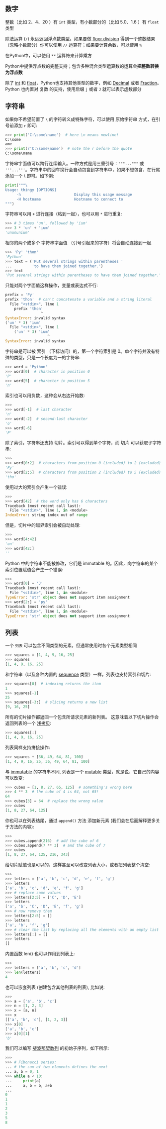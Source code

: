 ## 数字

整数（比如 2、4、20 ）有 `int` 类型，有小数部分的（比如 5.0、1.6 ）有 `float` 类型

除法运算 (`/`) 永远返回浮点数类型。如果要做 [floor division](https://docs.python.org/zh-cn/3/glossary.html#term-floor-division) 得到一个整数结果（忽略小数部分）你可以使用 `//` 运算符；如果要计算余数，可以使用 `%`

在Python中，可以使用 `**` 运算符来计算乘方

Python中提供浮点数的完整支持；包含多种混合类型运算数的运算会**把整数转换为浮点数**

除了 [int](https://docs.python.org/zh-cn/3/library/functions.html#int) 和 [float](https://docs.python.org/zh-cn/3/library/functions.html#float)，Python也支持其他类型的数字，例如 [Decimal](https://docs.python.org/zh-cn/3/library/decimal.html#decimal.Decimal) 或者 [Fraction](https://docs.python.org/zh-cn/3/library/fractions.html#fractions.Fraction)。Python 也内置对 复数 的支持，使用后缀 `j` 或者 `J` 就可以表示虚数部分

## 字符串
如果你不希望前置了 `\` 的字符转义成特殊字符，可以使用 原始字符串 方式，在引号前添加 `r` 即可:
```Python
>>> print('C:\some\name')  # here \n means newline!
C:\some
ame
>>> print(r'C:\some\name')  # note the r before the quote
C:\some\name
```

字符串字面值可以跨行连续输入。一种方式是用三重引号：`"""..."""` 或 `'''...'''`。字符串中的回车换行会自动包含到字符串中，如果不想包含，在行尾添加一个 \ 即可。如下例:
```python
print("""\
Usage: thingy [OPTIONS]
     -h                        Display this usage message
     -H hostname               Hostname to connect to
""")
```

字符串可以用 `+` 进行连接（粘到一起），也可以用 `*` 进行重复:
```python
>>> # 3 times 'un', followed by 'ium'
>>> 3 * 'un' + 'ium'
'unununium'
```

相邻的两个或多个 字符串字面值 （引号引起来的字符）将会自动连接到一起.
```python
>>> 'Py' 'thon'
'Python'
>>> text = ('Put several strings within parentheses '
...         'to have them joined together.')
>>> text
'Put several strings within parentheses to have them joined together.'
```
只能对两个字面值这样操作，变量或表达式不行:
```python
prefix = 'Py'
prefix 'thon'  # can't concatenate a variable and a string literal
  File "<stdin>", line 1
    prefix 'thon'
                ^
SyntaxError: invalid syntax
('un' * 3) 'ium'
  File "<stdin>", line 1
    ('un' * 3) 'ium'
                   ^
SyntaxError: invalid syntax
```

字符串是可以被 索引 （下标访问）的，第一个字符索引是 0。单个字符并没有特殊的类型，只是一个长度为一的字符串:
```python
>>> word = 'Python'
>>> word[0]  # character in position 0
'P'
>>> word[5]  # character in position 5
'n'
```

索引也可以用负数，这种会从右边开始数:
```python
>>>
>>> word[-1]  # last character
'n'
>>> word[-2]  # second-last character
'o'
>>> word[-6]
'P'
```

除了索引，字符串还支持 切片。索引可以得到单个字符，而 切片 可以获取子字符串:
```py
>>>
>>> word[0:2]  # characters from position 0 (included) to 2 (excluded)
'Py'
>>> word[2:5]  # characters from position 2 (included) to 5 (excluded)
'tho'
```

使用过大的索引会产生一个错误:
```py
>>>
>>> word[42]  # the word only has 6 characters
Traceback (most recent call last):
  File "<stdin>", line 1, in <module>
IndexError: string index out of range
```
但是，切片中的越界索引会被自动处理:
```py
>>>
>>> word[4:42]
'on'
>>> word[42:]
''
```

Python 中的字符串不能被修改，它们是 immutable 的。因此，向字符串的某个索引位置赋值会产生一个错误:
```py
>>>
>>> word[0] = 'J'
Traceback (most recent call last):
  File "<stdin>", line 1, in <module>
TypeError: 'str' object does not support item assignment
>>> word[2:] = 'py'
Traceback (most recent call last):
  File "<stdin>", line 1, in <module>
TypeError: 'str' object does not support item assignment
```

## 列表

一个 `列表` 可以包含不同类型的元素，但通常使用时各个元素类型相同
```py
>>> squares = [1, 4, 9, 16, 25]
>>> squares
[1, 4, 9, 16, 25]
```

和字符串（以及各种内置的 [sequence](https://docs.python.org/zh-cn/3/glossary.html#term-sequence) 类型）一样，列表也支持索引和切片:
```py
>>> squares[0]  # indexing returns the item
1
>>> squares[-1]
25
>>> squares[-3:]  # slicing returns a new list
[9, 16, 25]
```

所有的切片操作都返回一个包含所请求元素的新列表。 这意味着以下切片操作会返回列表的一个 [浅拷贝](https://docs.python.org/zh-cn/3/library/copy.html#shallow-vs-deep-copy):
```py
>>> squares[:]
[1, 4, 9, 16, 25]
```

列表同样支持拼接操作:
```py
>>> squares + [36, 49, 64, 81, 100]
[1, 4, 9, 16, 25, 36, 49, 64, 81, 100]
```

与 [immutable](https://docs.python.org/zh-cn/3/glossary.html#term-immutable) 的字符串不同, 列表是一个 [mutable](https://docs.python.org/zh-cn/3/glossary.html#term-mutable) 类型，就是说，它自己的内容可以改变:
```py
>>> cubes = [1, 8, 27, 65, 125]  # something's wrong here
>>> 4 ** 3  # the cube of 4 is 64, not 65!
64
>>> cubes[3] = 64  # replace the wrong value
>>> cubes
[1, 8, 27, 64, 125]
```

你也可以在列表结尾，通过 `append()` 方法 添加新元素 (我们会在后面解释更多关于方法的内容):
```py
>>>
>>> cubes.append(216)  # add the cube of 6
>>> cubes.append(7 ** 3)  # and the cube of 7
>>> cubes
[1, 8, 27, 64, 125, 216, 343]
```

给切片赋值也是可以的，这样甚至可以改变列表大小，或者把列表整个清空:
```py
>>>
>>> letters = ['a', 'b', 'c', 'd', 'e', 'f', 'g']
>>> letters
['a', 'b', 'c', 'd', 'e', 'f', 'g']
>>> # replace some values
>>> letters[2:5] = ['C', 'D', 'E']
>>> letters
['a', 'b', 'C', 'D', 'E', 'f', 'g']
>>> # now remove them
>>> letters[2:5] = []
>>> letters
['a', 'b', 'f', 'g']
>>> # clear the list by replacing all the elements with an empty list
>>> letters[:] = []
>>> letters
[]
```
内置函数 len() 也可以作用到列表上:
```py
>>>
>>> letters = ['a', 'b', 'c', 'd']
>>> len(letters)
4
```
也可以嵌套列表 (创建包含其他列表的列表), 比如说:
```py
>>>
>>> a = ['a', 'b', 'c']
>>> n = [1, 2, 3]
>>> x = [a, n]
>>> x
[['a', 'b', 'c'], [1, 2, 3]]
>>> x[0]
['a', 'b', 'c']
>>> x[0][1]
'b'
```

我们可以编写 [斐波那契数列](https://en.wikipedia.org/wiki/Fibonacci_number) 的初始子序列，如下所示:
```py
>>>
>>> # Fibonacci series:
... # the sum of two elements defines the next
... a, b = 0, 1
>>> while a < 10:
...     print(a)
...     a, b = b, a+b
...
0
1
1
2
3
5
8
```